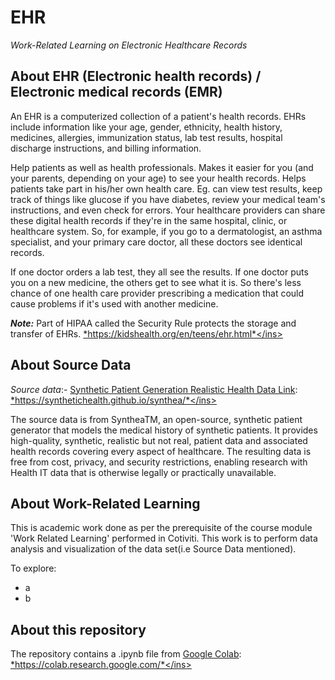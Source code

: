 # **EHR**
*Work-Related Learning on Electronic Healthcare Records*

## About EHR (Electronic health records) / Electronic medical records (EMR)
An EHR is a computerized collection of a patient's health records. EHRs include information like your age, gender, ethnicity, health history, medicines, allergies, immunization status, lab test results, hospital discharge instructions, and billing information.

Help patients as well as health professionals. Makes it easier for you (and your parents, depending on your age) to see your health records.
Helps patients take part in his/her own health care. Eg. can view test results, keep track of things like glucose if you have diabetes, review your medical team's instructions, and even check for errors.
Your healthcare providers can share these digital health records if they're in the same hospital, clinic, or healthcare system. So, for example, if you go to a dermatologist, an asthma specialist, and your primary care doctor, all these doctors see identical records.

If one doctor orders a lab test, they all see the results. If one doctor puts you on a new medicine, the others get to see what it is. So there's less chance of one health care provider prescribing a medication that could cause problems if it's used with another medicine.

**_Note:_** Part of HIPAA called the Security Rule protects the storage and transfer of EHRs.
<ins>*https://kidshealth.org/en/teens/ehr.html*</ins>

## About Source Data
*Source data*:- [Synthetic Patient Generation Realistic Health Data Link](https://synthetichealth.github.io/synthea/): <ins>*https://synthetichealth.github.io/synthea/*</ins>

The source data is from SyntheaTM, an open-source, synthetic patient generator that models the medical history of synthetic patients. It provides high-quality, synthetic, realistic but not real, patient data and associated health records covering every aspect of healthcare. The resulting data is free from cost, privacy, and security restrictions, enabling research with Health IT data that is otherwise legally or practically unavailable.

## About Work-Related Learning
This is academic work done as per the prerequisite of the course module 'Work Related Learning' performed in Cotiviti. This work is to perform data analysis and visualization of the data set(i.e Source Data mentioned).

To explore:
- a
- b

## About this repository
The repository contains a .ipynb file from [Google Colab](https://colab.research.google.com/): <ins>*https://colab.research.google.com/*</ins>
